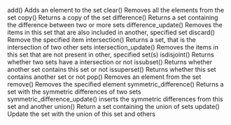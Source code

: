 add()	                Adds an element to the set
clear()	                Removes all the elements from the set
copy()	               Returns a copy of the set
difference()	     Returns a set containing the difference between two or more sets
difference_update()	Removes the items in this set that are also included in another, specified set
discard()	          Remove the specified item
intersection()	    Returns a set, that is the intersection of two other sets
intersection_update()	Removes the items in this set that are not present in other, specified set(s)
isdisjoint()	    Returns whether two sets have a intersection or not
issubset()	        Returns whether another set contains this set or not
issuperset()	   Returns whether this set contains another set or not
pop()	              Removes an element from the set
remove()	       Removes the specified element
symmetric_difference()	Returns a set with the symmetric differences of two sets
symmetric_difference_update()	inserts the symmetric differences from this set and another
union()	             Return a set containing the union of sets
update()	        Update the set with the union of this set and others